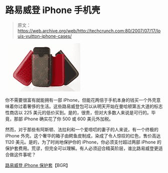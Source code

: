 # 路易威登 iPhone 手机壳

> 原文：<https://web.archive.org/web/http://techcrunch.com:80/2007/07/17/louis-vuitton-iphone-cases/>

![](img/1f57ec98096d3cf7b80a8882905bad1b.png)

你不需要很富有就能拥有一部 iPhone，但能花两倍于手机本身的钱买一个外壳意味着你过着奢侈的生活。这些路易威登包可以从明天开始在曼哈顿第五大道的标志性商店以 225 美元的低价买到。是的，很贵，但对大多数人来说是可行的。毕竟，那部 iPhone 确实花了你 500 或 600 美元外加税。

然而，对于那些有阿斯顿、法拉利和一个爱唠叨的妻子的人来说，有一个终极的 iPhone 外壳。这个奢华的箱子由鳄鱼皮制成，染成了令人惊叹的红色，售价高达 1120 美元。是的，为了时尚地保护你的 iPhone，你必须支付超过两部 iPhone 的保护套费用。荒谬，但完全可以理解。有人必须迎合精英阶层，谁比路易威登更适合做这件事呢？

[路易威登 iPhone 保护套](https://web.archive.org/web/20131227194040/http://www.boygeniusreport.com/2007/07/17/louis-vuitton-iphone-cases/)【BGR】